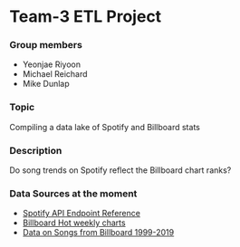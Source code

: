 # Team-3 ETL Project

### Group members 
- Yeonjae Riyoon
- Michael Reichard
- Mike Dunlap

### Topic
Compiling a data lake of Spotify and Billboard stats

### Description
Do song trends on Spotify reflect the Billboard chart ranks? 

### Data Sources at the moment 
- [Spotify API Endpoint Reference](https://developer.spotify.com/documentation/web-api/reference/albums/)
- [Billboard Hot weekly charts](https://data.world/kcmillersean/billboard-hot-100-1958-2017)
- [Data on Songs from Billboard 1999-2019](https://www.kaggle.com/danield2255/data-on-songs-from-billboard-19992019)
